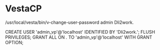 # VestaCP
/usr/local/vesta/bin/v-change-user-password admin Dli2work.

CREATE USER 'admin_vp'@'localhost' IDENTIFIED BY 'Dli2work.';
FLUSH PRIVILEGES;
GRANT ALL ON *.* TO 'admin_vp'@'localhost' WITH GRANT OPTION;
